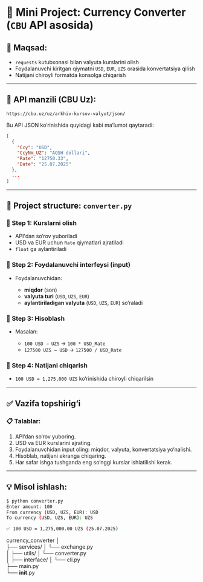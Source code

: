 # 💱 Mini Project: Currency Converter (`CBU` API asosida)

## 🎯 Maqsad:

* `requests` kutubxonasi bilan valyuta kurslarini olish
* Foydalanuvchi kiritgan qiymatni `USD`, `EUR`, `UZS` orasida konvertatsiya qilish
* Natijani chiroyli formatda konsolga chiqarish

---

## 🔗 API manzili (CBU Uz):

```
https://cbu.uz/uz/arkhiv-kursov-valyut/json/
```

Bu API JSON ko‘rinishida quyidagi kabi ma’lumot qaytaradi:

```json
[
  {
    "Ccy": "USD",
    "CcyNm_UZ": "AQSH dollari",
    "Rate": "12750.33",
    "Date": "25.07.2025"
  },
  ...
]
```

---

## 🧩 Project structure: `converter.py`

### 🔹 Step 1: Kurslarni olish

* API'dan so‘rov yuboriladi
* USD va EUR uchun `Rate` qiymatlari ajratiladi
* `float` ga aylantiriladi

### 🔹 Step 2: Foydalanuvchi interfeysi (input)

* Foydalanuvchidan:

  * **miqdor** (son)
  * **valyuta turi** (`USD`, `UZS`, `EUR`)
  * **aylantiriladigan valyuta** (`USD`, `UZS`, `EUR`) so‘raladi

### 🔹 Step 3: Hisoblash

* Masalan:

  * `100 USD → UZS` → `100 * USD_Rate`
  * `127500 UZS → USD` → `127500 / USD_Rate`

### 🔹 Step 4: Natijani chiqarish

* `100 USD = 1,275,000 UZS` ko‘rinishida chiroyli chiqarilsin

---

## ✅ Vazifa topshirig‘i

### 📋 **Talablar:**

1. API’dan so‘rov yuboring.
2. USD va EUR kurslarini ajrating.
3. Foydalanuvchidan input oling: miqdor, valyuta, konvertatsiya yo‘nalishi.
4. Hisoblab, natijani ekranga chiqaring.
5. Har safar ishga tushganda eng so‘nggi kurslar ishlatilishi kerak.

---

## 💡 Misol ishlash:

```bash
$ python converter.py
Enter amount: 100
From currency (USD, UZS, EUR): USD
To currency (USD, UZS, EUR): UZS

✅ 100 USD = 1,275,000.00 UZS (25.07.2025)
```
currency_converter
│               
├── services/
│   └── exchange.py         
│
├── utils/
│   └── converter.py        
│
├── interface/
│   └── cli.py              
├── main.py  
└── __init__.py             
